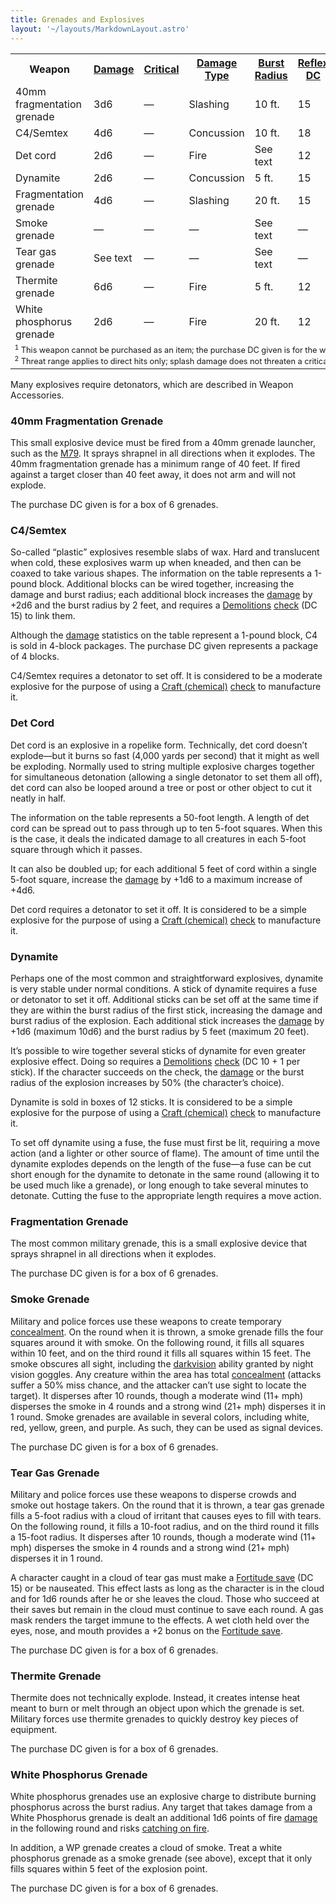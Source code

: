 ```yaml
---
title: Grenades and Explosives
layout: '~/layouts/MarkdownLayout.astro'
---
```


<table> <tr><th> Weapon</th><th> <a href="/modern.d20.srd/equipment/weapons.explosives.splash.general">Damage</a></th><th> <a href="/modern.d20.srd/equipment/weapons.explosives.splash.general">Critical</a></th><th> <a href="/modern.d20.srd/equipment/weapons.explosives.splash.general">Damage Type</a></th><th> <a href="/modern.d20.srd/equipment/weapons.explosives.splash.general">Burst Radius</a></th><th> <a href="/modern.d20.srd/equipment/weapons.explosives.splash.general">Reflex DC</a></th><th> <a href="/modern.d20.srd/equipment/weapons.explosives.splash.general">Range Increment</a></th><th> <a href="/modern.d20.srd/equipment/weapons.explosives.splash.general">Size</a></th><th> <a href="/modern.d20.srd/equipment/weapons.explosives.splash.general">Weight</a></th><th> <a href="/modern.d20.srd/equipment/weapons.explosives.splash.general">Purchase DC</a></th><th> <a href="/modern.d20.srd/equipment/weapons.explosives.splash.general">Restriction</a></th> </tr> <tr><td> 40mm fragmentation grenade</td><td> 3d6</td><td> —</td><td> Slashing</td><td> 10 ft.</td><td> 15</td><td> —</td><td> Tiny</td><td> 1 lb.</td><td> 16</td><td> Mil (+3) </td></tr> <tr><td> C4/Semtex</td><td> 4d6</td><td> —</td><td> Concussion</td><td> 10 ft.</td><td> 18</td><td> —</td><td> Small</td><td> 1 lb.</td><td> 12</td><td> Mil (+3) </td></tr> <tr><td> Det cord</td><td> 2d6</td><td> —</td><td> Fire</td><td> See text</td><td> 12</td><td> —</td><td> Med</td><td> 2 lb.</td><td> 8</td><td> Res (+2) </td></tr> <tr><td> Dynamite</td><td> 2d6</td><td> —</td><td> Concussion</td><td> 5 ft.</td><td> 15</td><td> 10 ft.</td><td> Tiny</td><td> 1 lb.</td><td> 12</td><td> Lic (+1) </td></tr> <tr><td> Fragmentation grenade</td><td> 4d6</td><td> —</td><td> Slashing</td><td> 20 ft.</td><td> 15</td><td> 10 ft.</td><td> Tiny</td><td> 1 lb.</td><td> 15</td><td> Mil (+3) </td></tr> <tr><td> Smoke grenade</td><td> —</td><td> —</td><td> —</td><td> See text</td><td> —</td><td> 10 ft.</td><td> Small</td><td> 2 lb.</td><td> 10</td><td> — </td></tr> <tr><td> Tear gas grenade</td><td> See text</td><td> —</td><td> —</td><td> See text</td><td> —</td><td> 10 ft.</td><td> Small</td><td> 2 lb.</td><td> 12</td><td> Res (+2) </td></tr> <tr><td> Thermite grenade</td><td> 6d6</td><td> —</td><td> Fire</td><td> 5 ft.</td><td> 12</td><td> 10 ft.</td><td> Small</td><td> 2 lb.</td><td> 17</td><td> Mil (+3) </td></tr> <tr><td> White phosphorus grenade</td><td> 2d6</td><td> —</td><td> Fire</td><td> 20 ft.</td><td> 12</td><td> 10 ft.</td><td> Small</td><td> 2 lb.</td><td> 15</td><td> Mil (+3) </td></tr> <tr><td colspan="11" style="font-size: .8em; text-align: left"> <sup>1</sup> This weapon cannot be purchased as an item; the purchase DC given is for the weapon’s components.<br/> <sup>2</sup> Threat range applies to direct hits only; splash damage does not threaten a critical hit. </td></tr></table>



Many explosives require detonators, which are described in Weapon Accessories.

### 40mm Fragmentation Grenade

This small explosive device must be fired from a 40mm grenade launcher, such
as the [M79](/modern.d20.srd/equipment/weapons.heavy). It sprays shrapnel in
all directions when it explodes. The 40mm fragmentation grenade has a minimum
range of 40 feet. If fired against a target closer than 40 feet away, it does
not arm and will not explode.

The purchase DC given is for a box of 6 grenades.

### C4/Semtex

So-called “plastic” explosives resemble slabs of wax. Hard and translucent
when cold, these explosives warm up when kneaded, and then can be coaxed to
take various shapes. The information on the table represents a 1-pound block.
Additional blocks can be wired together, increasing the damage and burst
radius; each additional block increases the
[damage](/modern.d20.srd/combat/damage) by +2d6 and the burst radius by 2
feet, and requires a [Demolitions](/modern.d20.srd/skills/demolitions)
[check](/modern.d20.srd/skills/skill.basics) (DC 15) to link them.

Although the [damage](/modern.d20.srd/combat/damage) statistics on the table
represent a 1-pound block, C4 is sold in 4-block packages. The purchase DC
given represents a package of 4 blocks.

C4/Semtex requires a detonator to set off. It is considered to be a moderate
explosive for the purpose of using a [Craft (chemical)](/modern.d20.srd/skills/craft.chemical)
[check](/modern.d20.srd/skills/skill.basics) to manufacture it.

### Det Cord

Det cord is an explosive in a ropelike form. Technically, det cord doesn’t
explode—but it burns so fast (4,000 yards per second) that it might as well be
exploding. Normally used to string multiple explosive charges together for
simultaneous detonation (allowing a single detonator to set them all off), det
cord can also be looped around a tree or post or other object to cut it neatly
in half.

The information on the table represents a 50-foot length. A length of det cord
can be spread out to pass through up to ten 5-foot squares. When this is the
case, it deals the indicated damage to all creatures in each 5-foot square
through which it passes.

It can also be doubled up; for each additional 5 feet of cord within a single
5-foot square, increase the [damage](/modern.d20.srd/combat/damage) by +1d6 to
a maximum increase of +4d6.

Det cord requires a detonator to set it off. It is considered to be a simple
explosive for the purpose of using a [Craft (chemical)](/modern.d20.srd/skills/craft.chemical)
[check](/modern.d20.srd/skills/skill.basics) to manufacture it.

### Dynamite

Perhaps one of the most common and straightforward explosives, dynamite is
very stable under normal conditions. A stick of dynamite requires a fuse or
detonator to set it off. Additional sticks can be set off at the same time if
they are within the burst radius of the first stick, increasing the damage and
burst radius of the explosion. Each additional stick increases the
[damage](/modern.d20.srd/combat/damage) by +1d6 (maximum 10d6) and the burst
radius by 5 feet (maximum 20 feet).

It’s possible to wire together several sticks of dynamite for even greater
explosive effect. Doing so requires a
[Demolitions](/modern.d20.srd/skills/demolitions)
[check](/modern.d20.srd/skills/skill.basics) (DC 10 + 1 per stick).
If the character succeeds on the check, the
[damage](/modern.d20.srd/combat/damage) or the burst radius of the explosion
increases by 50% (the character’s choice).

Dynamite is sold in boxes of 12 sticks. It is considered to be a simple
explosive for the purpose of using a [Craft (chemical)](/modern.d20.srd/skills/craft.chemical)
[check](/modern.d20.srd/skills/skill.basics) to manufacture it.

To set off dynamite using a fuse, the fuse must first be lit, requiring a move
action (and a lighter or other source of flame). The amount of time until the
dynamite explodes depends on the length of the fuse—a fuse can be cut short
enough for the dynamite to detonate in the same round (allowing it to be used
much like a grenade), or long enough to take several minutes to detonate.
Cutting the fuse to the appropriate length requires a move action.

### Fragmentation Grenade

The most common military grenade, this is a small explosive device that sprays
shrapnel in all directions when it explodes.

The purchase DC given is for a box of 6 grenades.

### Smoke Grenade

Military and police forces use these weapons to create temporary
[concealment](/modern.d20.srd/combat/concealment). On the round when it is
thrown, a smoke grenade fills the four squares around it with smoke. On the
following round, it fills all squares within 10 feet, and on the third round
it fills all squares within 15 feet. The smoke obscures all sight, including
the [darkvision](/modern.d20.srd/special.abilities/darkvision) ability granted
by night vision goggles. Any creature within the area has total
[concealment](/modern.d20.srd/combat/concealment) (attacks suffer a 50% miss
chance, and the attacker can’t use sight to locate the target). It disperses
after 10 rounds, though a moderate wind (11+ mph) disperses the smoke in 4
rounds and a strong wind (21+ mph) disperses it in 1 round. Smoke grenades are
available in several colors, including white, red, yellow, green, and purple.
As such, they can be used as signal devices.

The purchase DC given is for a box of 6 grenades.

### Tear Gas Grenade

Military and police forces use these weapons to disperse crowds and smoke out
hostage takers. On the round that it is thrown, a tear gas grenade fills a
5-foot radius with a cloud of irritant that causes eyes to fill with tears. On
the following round, it fills a 10-foot radius, and on the third round it
fills a 15-foot radius. It disperses after 10 rounds, though a moderate wind
(11+ mph) disperses the smoke in 4 rounds and a strong wind (21+ mph)
disperses it in 1 round.

A character caught in a cloud of tear gas must make a [Fortitude save](/modern.d20.srd/basics/saving.throws) (DC 15) or be nauseated. This
effect lasts as long as the character is in the cloud and for 1d6 rounds after
he or she leaves the cloud. Those who succeed at their saves but remain in the
cloud must continue to save each round. A gas mask renders the target immune
to the effects. A wet cloth held over the eyes, nose, and mouth provides a +2
bonus on the [Fortitude save](/modern.d20.srd/basics/saving.throws).

The purchase DC given is for a box of 6 grenades.

### Thermite Grenade

Thermite does not technically explode. Instead, it creates intense heat meant
to burn or melt through an object upon which the grenade is set. Military
forces use thermite grenades to quickly destroy key pieces of equipment.

The purchase DC given is for a box of 6 grenades.

### White Phosphorus Grenade

White phosphorus grenades use an explosive charge to distribute burning
phosphorus across the burst radius. Any target that takes damage from a White
Phosphorus grenade is dealt an additional 1d6 points of fire
[damage](/modern.d20.srd/combat/damage) in the following round and risks
[catching on fire](/modern.d20.srd/environment.hazards/catching.on.fire).

In addition, a WP grenade creates a cloud of smoke. Treat a white phosphorus
grenade as a smoke grenade (see above), except that it only fills squares
within 5 feet of the explosion point.

The purchase DC given is for a box of 6 grenades.

